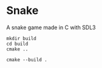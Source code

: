# Snake
A snake game made in C with SDL3

```
mkdir build
cd build
cmake ..
```

```
cmake --build .
```